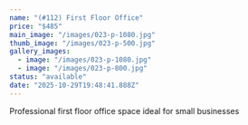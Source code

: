 ```yaml
---
name: "(#112) First Floor Office"
price: "$485"
main_image: "/images/023-p-1080.jpg"
thumb_image: "/images/023-p-500.jpg"
gallery_images:
  - image: "/images/023-p-1080.jpg"
  - image: "/images/023-p-800.jpg"
status: "available"
date: "2025-10-29T19:48:41.888Z"
---
```


Professional first floor office space ideal for small businesses

